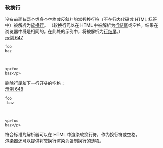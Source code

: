 ### 软换行

没有前面有两个或多个空格或反斜杠的常规换行符（不在行内代码或 HTML 标签中）被解析为[软换行](https://github.github.com/gfm/#softbreak)。 （软换行可以在 HTML 中被解析为[行结尾](https://github.github.com/gfm/#line-ending)或空格。结果在浏览器中将是相同的。在此处的示例中，将被解析为[行结尾](https://github.github.com/gfm/#line-ending)。）  
[示例 647](https://github.github.com/gfm/#example-647)  

    foo
    baz

   

    <p>foo
    baz</p>

删除行尾和下一行开头的空格：  
[示例 648](https://github.github.com/gfm/#example-648)  

    foo 
     baz

   

    <p>foo
    baz</p>

符合标准的解析器可以在 HTML 中渲染软换行符，作为换行符或空格。  
渲染器还可以提供将软换行渲染为强制换行的选项。  
